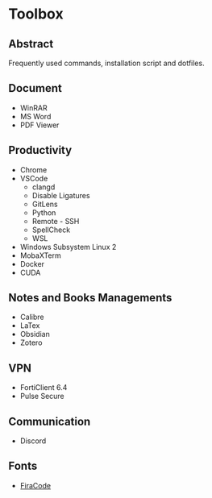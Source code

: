 # Toolbox

## Abstract

Frequently used commands, installation script and dotfiles.

## Document

- WinRAR
- MS Word
- PDF Viewer

## Productivity

- Chrome
- VSCode
  - clangd
  - Disable Ligatures
  - GitLens
  - Python
  - Remote - SSH
  - SpellCheck
  - WSL
- Windows Subsystem Linux 2
- MobaXTerm
- Docker
- CUDA

## Notes and Books Managements

- Calibre
- LaTex
- Obsidian
- Zotero

## VPN

- FortiClient 6.4
- Pulse Secure

## Communication

- Discord

## Fonts

- [FiraCode](https://github.com/tonsky/FiraCode)
